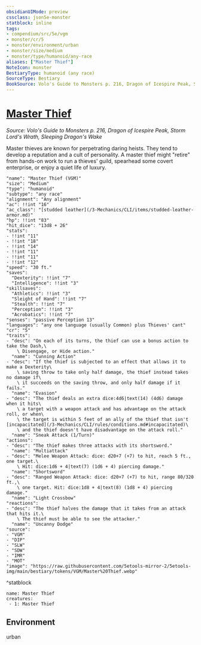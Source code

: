 ```yaml
---
obsidianUIMode: preview
cssclass: json5e-monster
statblock: inline
tags:
- compendium/src/5e/vgm
- monster/cr/5
- monster/environment/urban
- monster/size/medium
- monster/type/humanoid/any-race
aliases: ["Master Thief"]
NoteIcon: monster
BestiaryType: humanoid (any race)
SourceType: Bestiary
BookSource: Volo's Guide to Monsters p. 216, Dragon of Icespire Peak, Storm Lord's Wrath, Sleeping Dragon's Wake
---
```

# [Master Thief](3-Mechanics\CLI\bestiary\humanoid/master-thief-vgm.md)
*Source: Volo's Guide to Monsters p. 216, Dragon of Icespire Peak, Storm Lord's Wrath, Sleeping Dragon's Wake*  

Master thieves are known for perpetrating daring heists. They tend to develop a reputation and a cult of personality. A master thief might "retire" from hands-on work to run a thieves' guild, spearhead some covert enterprise, or enjoy a quiet life of luxury.

```statblock
"name": "Master Thief (VGM)"
"size": "Medium"
"type": "humanoid"
"subtype": "any race"
"alignment": "Any alignment"
"ac": !!int "16"
"ac_class": "[studded leather](/3-Mechanics/CLI/items/studded-leather-armor.md)"
"hp": !!int "83"
"hit_dice": "13d8 + 26"
"stats":
- !!int "11"
- !!int "18"
- !!int "14"
- !!int "11"
- !!int "11"
- !!int "12"
"speed": "30 ft."
"saves":
  "Dexterity": !!int "7"
  "Intelligence": !!int "3"
"skillsaves":
  "Athletics": !!int "3"
  "Sleight of Hand": !!int "7"
  "Stealth": !!int "7"
  "Perception": !!int "3"
  "Acrobatics": !!int "7"
"senses": "passive Perception 13"
"languages": "any one language (usually Common) plus Thieves' cant"
"cr": "5"
"traits":
- "desc": "On each of its turns, the thief can use a bonus action to take the Dash,\
    \ Disengage, or Hide action."
  "name": "Cunning Action"
- "desc": "If the thief is subjected to an effect that allows it to make a Dexterity\
    \ saving throw to take only half damage, the thief instead takes no damage if\
    \ it succeeds on the saving throw, and only half damage if it fails."
  "name": "Evasion"
- "desc": "The thief deals an extra dice:4d6|text(14) (4d6) damage when it hits\
    \ a target with a weapon attack and has advantage on the attack roll, or when\
    \ the target is within 5 feet of an ally of the thief that isn't [incapacitated](/3-Mechanics/CLI/rules/conditions.md#incapacitated)\
    \ and the thief doesn't have disadvantage on the attack roll."
  "name": "Sneak Attack (1/Turn)"
"actions":
- "desc": "The thief makes three attacks with its shortsword."
  "name": "Multiattack"
- "desc": "Melee Weapon Attack: dice: d20+7 (+7) to hit, reach 5 ft., one target.\
    \ Hit: dice:1d6 + 4|text(7) (1d6 + 4) piercing damage."
  "name": "Shortsword"
- "desc": "Ranged Weapon Attack: dice: d20+7 (+7) to hit, range 80/320 ft.,\
    \ one target. Hit: dice:1d8 + 4|text(8) (1d8 + 4) piercing damage."
  "name": "Light Crossbow"
"reactions":
- "desc": "The thief halves the damage that it takes from an attack that hits it.\
    \ The thief must be able to see the attacker."
  "name": "Uncanny Dodge"
"source":
- "VGM"
- "DIP"
- "SLW"
- "SDW"
- "IMR"
- "MOT"
"image": "https://raw.githubusercontent.com/5etools-mirror-2/5etools-img/main/bestiary/tokens/VGM/Master%20Thief.webp"
```
^statblock

```encounter-table
name: Master Thief
creatures:
 - 1: Master Thief
```

## Environment

urban